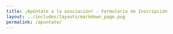 ```yaml
---
title: ¡Apúntate a la asociación! - Formulario de Inscripción
layout: ../includes/layouts/markdown_page.pug
permalink: /apuntate/
---
```


<div style="width:100%;height:500px;" data-fillout-id="q3vTqPBXNuus" data-fillout-embed-type="standard" data-fillout-inherit-parameters data-fillout-dynamic-resize></div><script src="https://server.fillout.com/embed/v1/"></script>

